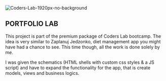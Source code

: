 ![Coders-Lab-1920px-no-background](https://user-images.githubusercontent.com/152855/73064373-5ed69780-3ea1-11ea-8a71-3d370a5e7dd8.png)

## PORTFOLIO LAB ##
This project is part of the premium package of Coders Lab bootcamp. The idea is very similar to Zaplanuj Jedzonko, diet management app you might have had a chance to see. This time though, all the work is done solely by me.

I was given the schematics (HTML shells with custom css styles & a JS script) and have to expand the functionality for the app, that is create models, views and business logics.
